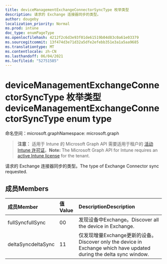 ```yaml
---
title: deviceManagementExchangeConnectorSyncType 枚举类型
description: 请求的 Exchange 连接器同步的类型。
author: dougeby
localization_priority: Normal
ms.prod: intune
doc_type: enumPageType
ms.openlocfilehash: 4212f2c6d3e93f01de61519b04d83c0a61e03379
ms.sourcegitcommit: 13f474d3e71d32a5dfe2efebb351e3a1a5aa9685
ms.translationtype: MT
ms.contentlocale: zh-CN
ms.lasthandoff: 06/04/2021
ms.locfileid: "52751585"
---
```

# <a name="devicemanagementexchangeconnectorsynctype-enum-type"></a><span data-ttu-id="a4dff-103">deviceManagementExchangeConnectorSyncType 枚举类型</span><span class="sxs-lookup"><span data-stu-id="a4dff-103">deviceManagementExchangeConnectorSyncType enum type</span></span>

<span data-ttu-id="a4dff-104">命名空间：microsoft.graph</span><span class="sxs-lookup"><span data-stu-id="a4dff-104">Namespace: microsoft.graph</span></span>

> <span data-ttu-id="a4dff-105">**注意：** 适用于 Intune 的 Microsoft Graph API 需要适用于租户的 [活动 Intune 许可证](https://go.microsoft.com/fwlink/?linkid=839381)。</span><span class="sxs-lookup"><span data-stu-id="a4dff-105">**Note:** The Microsoft Graph API for Intune requires an [active Intune license](https://go.microsoft.com/fwlink/?linkid=839381) for the tenant.</span></span>

<span data-ttu-id="a4dff-106">请求的 Exchange 连接器同步的类型。</span><span class="sxs-lookup"><span data-stu-id="a4dff-106">The type of Exchange Connector sync requested.</span></span>

## <a name="members"></a><span data-ttu-id="a4dff-107">成员</span><span class="sxs-lookup"><span data-stu-id="a4dff-107">Members</span></span>
|<span data-ttu-id="a4dff-108">成员</span><span class="sxs-lookup"><span data-stu-id="a4dff-108">Member</span></span>|<span data-ttu-id="a4dff-109">值</span><span class="sxs-lookup"><span data-stu-id="a4dff-109">Value</span></span>|<span data-ttu-id="a4dff-110">Description</span><span class="sxs-lookup"><span data-stu-id="a4dff-110">Description</span></span>|
|:---|:---|:---|
|<span data-ttu-id="a4dff-111">fullSync</span><span class="sxs-lookup"><span data-stu-id="a4dff-111">fullSync</span></span>|<span data-ttu-id="a4dff-112">0</span><span class="sxs-lookup"><span data-stu-id="a4dff-112">0</span></span>|<span data-ttu-id="a4dff-113">发现设备中Exchange。</span><span class="sxs-lookup"><span data-stu-id="a4dff-113">Discover all the device in Exchange.</span></span>|
|<span data-ttu-id="a4dff-114">deltaSync</span><span class="sxs-lookup"><span data-stu-id="a4dff-114">deltaSync</span></span>|<span data-ttu-id="a4dff-115">1</span><span class="sxs-lookup"><span data-stu-id="a4dff-115">1</span></span>|<span data-ttu-id="a4dff-116">仅发现增量Exchange更新的设备。</span><span class="sxs-lookup"><span data-stu-id="a4dff-116">Discover only the device in Exchange which have updated during the delta sync window.</span></span>|




